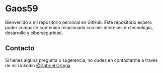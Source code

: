 # Gaos59

Bienvenido a mi repositorio personal en GitHub. Este repositorio espero poder compartir contenido relacionado con mis intereses en tecnología, desarrollo y ciberseguridad.

## Contacto

Si tienes alguna pregunta o sugerencia, no dudes en contactarme a través de mi Linkedin [@Gabriel Ortega](https://www.linkedin.com/in/gabriel-ortega-840ba1235/).

<!--
**gaos59/gaos59** is a ✨ _special_ ✨ repository because its `README.md` (this file) appears on your GitHub profile.

Here are some ideas to get you started:

- 🔭 I’m currently working on ...
- 🌱 I’m currently learning ...
- 👯 I’m looking to collaborate on ...
- 🤔 I’m looking for help with ...
- 💬 Ask me about ...
- 📫 How to reach me: ...
- 😄 Pronouns: ...
- ⚡ Fun fact: ...
-->
